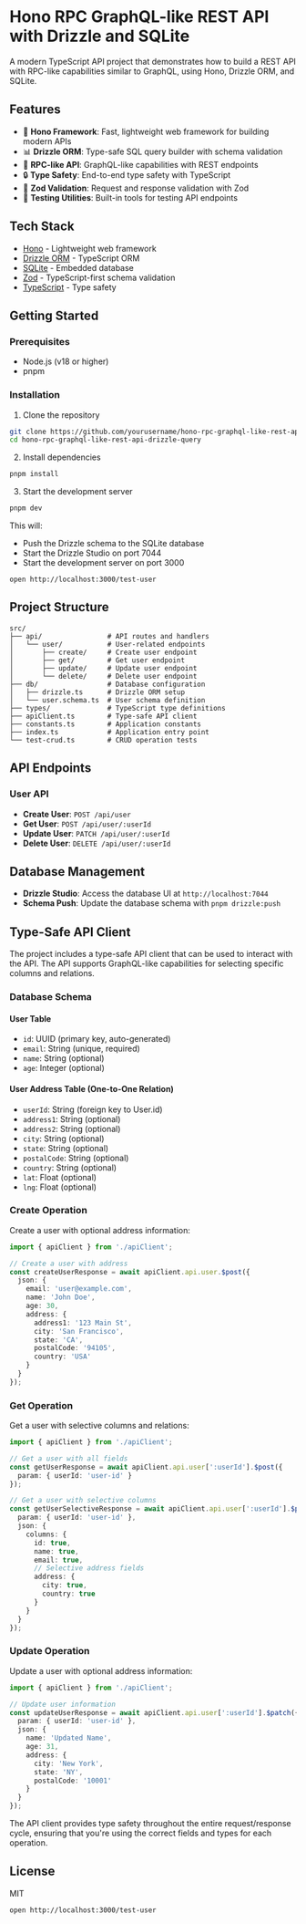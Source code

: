 # Hono RPC GraphQL-like REST API with Drizzle and SQLite

A modern TypeScript API project that demonstrates how to build a REST API with RPC-like capabilities similar to GraphQL, using Hono, Drizzle ORM, and SQLite.

## Features

- 🚀 **Hono Framework**: Fast, lightweight web framework for building modern APIs
- 📊 **Drizzle ORM**: Type-safe SQL query builder with schema validation
- 🔄 **RPC-like API**: GraphQL-like capabilities with REST endpoints
- 🔒 **Type Safety**: End-to-end type safety with TypeScript
- 📝 **Zod Validation**: Request and response validation with Zod
- 🧪 **Testing Utilities**: Built-in tools for testing API endpoints

## Tech Stack

- [Hono](https://hono.dev/) - Lightweight web framework
- [Drizzle ORM](https://orm.drizzle.team/) - TypeScript ORM
- [SQLite](https://www.sqlite.org/) - Embedded database
- [Zod](https://zod.dev/) - TypeScript-first schema validation
- [TypeScript](https://www.typescriptlang.org/) - Type safety

## Getting Started

### Prerequisites

- Node.js (v18 or higher)
- pnpm

### Installation

1. Clone the repository
```bash
git clone https://github.com/yourusername/hono-rpc-graphql-like-rest-api-drizzle-query.git
cd hono-rpc-graphql-like-rest-api-drizzle-query
```

2. Install dependencies
```bash
pnpm install
```

3. Start the development server
```bash
pnpm dev
```

This will:
- Push the Drizzle schema to the SQLite database
- Start the Drizzle Studio on port 7044
- Start the development server on port 3000

```
open http://localhost:3000/test-user
```

## Project Structure

```
src/
├── api/                # API routes and handlers
│   └── user/           # User-related endpoints
│       ├── create/     # Create user endpoint
│       ├── get/        # Get user endpoint
│       ├── update/     # Update user endpoint
│       └── delete/     # Delete user endpoint
├── db/                 # Database configuration
│   ├── drizzle.ts      # Drizzle ORM setup
│   └── user.schema.ts  # User schema definition
├── types/              # TypeScript type definitions
├── apiClient.ts        # Type-safe API client
├── constants.ts        # Application constants
├── index.ts            # Application entry point
└── test-crud.ts        # CRUD operation tests
```

## API Endpoints

### User API

- **Create User**: `POST /api/user`
- **Get User**: `POST /api/user/:userId`
- **Update User**: `PATCH /api/user/:userId`
- **Delete User**: `DELETE /api/user/:userId`

## Database Management

- **Drizzle Studio**: Access the database UI at `http://localhost:7044`
- **Schema Push**: Update the database schema with `pnpm drizzle:push`

## Type-Safe API Client

The project includes a type-safe API client that can be used to interact with the API. The API supports GraphQL-like capabilities for selecting specific columns and relations.

### Database Schema

#### User Table
- `id`: UUID (primary key, auto-generated)
- `email`: String (unique, required)
- `name`: String (optional)
- `age`: Integer (optional)

#### User Address Table (One-to-One Relation)
- `userId`: String (foreign key to User.id)
- `address1`: String (optional)
- `address2`: String (optional)
- `city`: String (optional)
- `state`: String (optional)
- `postalCode`: String (optional)
- `country`: String (optional)
- `lat`: Float (optional)
- `lng`: Float (optional)

### Create Operation

Create a user with optional address information:

```typescript
import { apiClient } from './apiClient';

// Create a user with address
const createUserResponse = await apiClient.api.user.$post({
  json: {
    email: 'user@example.com',
    name: 'John Doe',
    age: 30,
    address: {
      address1: '123 Main St',
      city: 'San Francisco',
      state: 'CA',
      postalCode: '94105',
      country: 'USA'
    }
  }
});
```

### Get Operation

Get a user with selective columns and relations:

```typescript
import { apiClient } from './apiClient';

// Get a user with all fields
const getUserResponse = await apiClient.api.user[':userId'].$post({
  param: { userId: 'user-id' }
});

// Get a user with selective columns
const getUserSelectiveResponse = await apiClient.api.user[':userId'].$post({
  param: { userId: 'user-id' },
  json: {
    columns: {
      id: true,
      name: true,
      email: true,
      // Selective address fields
      address: {
        city: true,
        country: true
      }
    }
  }
});
```

### Update Operation

Update a user with optional address information:

```typescript
import { apiClient } from './apiClient';

// Update user information
const updateUserResponse = await apiClient.api.user[':userId'].$patch({
  param: { userId: 'user-id' },
  json: {
    name: 'Updated Name',
    age: 31,
    address: {
      city: 'New York',
      state: 'NY',
      postalCode: '10001'
    }
  }
});
```

The API client provides type safety throughout the entire request/response cycle, ensuring that you're using the correct fields and types for each operation.

## License

MIT

```
open http://localhost:3000/test-user
```
